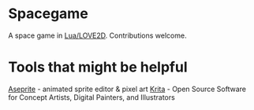 # Spacegame
A space game in [Lua/LOVE2D](https://love2d.org/). Contributions welcome.

# Tools that might be helpful
[Aseprite](http://www.aseprite.org/) - animated sprite editor & pixel art
[Krita](https://krita.org/en/) - Open Source Software for Concept Artists, Digital Painters, and Illustrators
